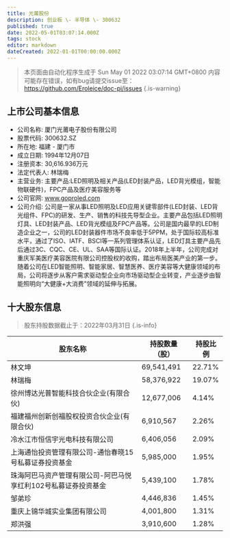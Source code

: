 ```yaml
---
title: 光莆股份
description: 创业板 \- 半导体 \- 300632
published: true
date: 2022-05-01T03:07:14.000Z
tags: stock
editor: markdown
dateCreated: 2022-01-01T00:00:00.000Z
---
```


> 本页面由自动化程序生成于 Sun May 01 2022 03:07:14 GMT+0800
> 内容可能存在错误，如有bug请提交issue至：https://github.com/Eroleice/doc-pi/issues
{.is-warning}

## 上市公司基本信息
- 公司名称: 厦门光莆电子股份有限公司
- 股票代码: 300632.SZ
- 所在地: 福建 - 厦门市
- 成立日期: 1994年12月07日
- 注册资本: 30,616.936万元
- 法定代表人: 林瑞梅
- 主营业务: 主要产品:LED照明及相关产品(LED封装产品，LED背光模组，智能物联硬件)，FPC产品及医疗美容服务等
- 公司官网: www.goproled.com
- 公司介绍: 公司是一家从事LED照明及LED应用关键零部件(LED封装、LED背光组件、FPC)的研发、生产、销售的科技先导型企业。主要产品包括LED照明灯具、LED封装产品、LED背光模组及FPC产品等。公司是国内最早的LED制造企业之一，公司的LED封装器件市场不良率低于5PPM，处于国际较高标准水平，通过了ISO、IATF、BSCI等一系列管理体系认证，LED灯具主要产品先后通过3C、CQC、CE、UL、SAA等国际认证。2018年上半年，公司完成对重庆军美医疗美容医院有限公司控股权的收购，踏出布局医美产业的第一步。随着公司在LED智能照明、智能家居、智慧医养、医疗美容等大健康领域的布局，公司将逐步从客户需求驱动型企业向市场驱动型企业转变，产业逐步由智能照明向“大健康+大消费”领域的延伸与拓展。


## 十大股东信息
> 股东持股数据截止于：2022年03月31日
{.is-info}

| 股东名称 | 持股数量（股） | 持股比例 |
| --- | --- | --- |
| 林文坤 | 69,541,491 | 22.71% |
| 林瑞梅 | 58,376,922 | 19.07% |
| 徐州博达光普智能科技合伙企业(有限合伙) | 12,677,006 | 4.14% |
| 福建福州创新创福股权投资合伙企业(有限合伙) | 6,910,567 | 2.26% |
| 冷水江市恒信宇光电科技有限公司 | 6,406,056 | 2.09% |
| 上海通怡投资管理有限公司-通怡春晓15号私募证券投资基金 | 5,985,000 | 1.95% |
| 珠海阿巴马资产管理有限公司-阿巴马悦享红利102号私募证券投资基金 | 5,439,100 | 1.78% |
| 邹弟珍 | 4,446,836 | 1.45% |
| 重庆上锦华城实业集团有限公司 | 4,001,800 | 1.31% |
| 郑洪强 | 3,910,600 | 1.28% |




